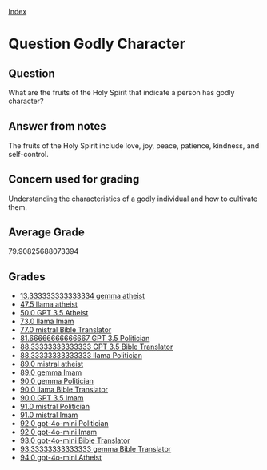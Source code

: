 
[Index](../../index.md)
# Question Godly Character
## Question
What are the fruits of the Holy Spirit that indicate a person has godly character?

## Answer from notes
The fruits of the Holy Spirit include love, joy, peace, patience, kindness, and self-control.

## Concern used for grading
Understanding the characteristics of a godly individual and how to cultivate them.

## Average Grade
79.90825688073394

## Grades
 * [13.333333333333334 gemma atheist](../answers/gemma_atheist/Godly_Character.md)
 * [47.5 llama atheist](../answers/llama_atheist/Godly_Character.md)
 * [50.0 GPT 3.5 Atheist](../answers/GPT_3.5_Atheist/Godly_Character.md)
 * [73.0 llama Imam](../answers/llama_Imam/Godly_Character.md)
 * [77.0 mistral Bible Translator](../answers/mistral_Bible_Translator/Godly_Character.md)
 * [81.66666666666667 GPT 3.5 Politician](../answers/GPT_3.5_Politician/Godly_Character.md)
 * [88.33333333333333 GPT 3.5 Bible Translator](../answers/GPT_3.5_Bible_Translator/Godly_Character.md)
 * [88.33333333333333 llama Politician](../answers/llama_Politician/Godly_Character.md)
 * [89.0 mistral atheist](../answers/mistral_atheist/Godly_Character.md)
 * [89.0 gemma Imam](../answers/gemma_Imam/Godly_Character.md)
 * [90.0 gemma Politician](../answers/gemma_Politician/Godly_Character.md)
 * [90.0 llama Bible Translator](../answers/llama_Bible_Translator/Godly_Character.md)
 * [90.0 GPT 3.5 Imam](../answers/GPT_3.5_Imam/Godly_Character.md)
 * [91.0 mistral Politician](../answers/mistral_Politician/Godly_Character.md)
 * [91.0 mistral Imam](../answers/mistral_Imam/Godly_Character.md)
 * [92.0 gpt-4o-mini Politician](../answers/gpt-4o-mini_Politician/Godly_Character.md)
 * [92.0 gpt-4o-mini Imam](../answers/gpt-4o-mini_Imam/Godly_Character.md)
 * [93.0 gpt-4o-mini Bible Translator](../answers/gpt-4o-mini_Bible_Translator/Godly_Character.md)
 * [93.33333333333333 gemma Bible Translator](../answers/gemma_Bible_Translator/Godly_Character.md)
 * [94.0 gpt-4o-mini Atheist](../answers/gpt-4o-mini_Atheist/Godly_Character.md)
